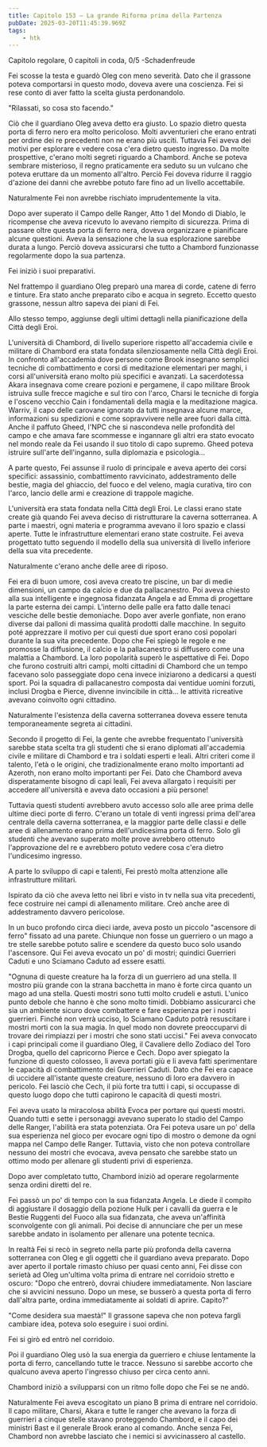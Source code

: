 ```yaml
---
title: Capitolo 153 – La grande Riforma prima della Partenza
pubDate: 2025-03-20T11:45:39.969Z
tags:
    - htk
---
```



Capitolo regolare,
0 capitoli in coda, 0/5
-Schadenfreude


Fei scosse la testa e guardò Oleg con meno severità. Dato che il grassone poteva comportarsi in questo modo, doveva avere una coscienza. Fei si rese conto di aver fatto la scelta giusta perdonandolo.


"Rilassati, so cosa sto facendo."


Ciò che il guardiano Oleg aveva detto era giusto. Lo spazio dietro questa porta di ferro nero era molto pericoloso. Molti avventurieri che erano entrati per ordine dei re precedenti non ne erano più usciti. Tuttavia Fei aveva dei motivi per esplorare e vedere cosa c'era dietro questo ingresso.
Da molte prospettive, c'erano molti segreti riguardo a Chambord. Anche se poteva sembrare misterioso, il regno praticamente era seduto su un vulcano che poteva eruttare da un momento all'altro. Perciò Fei doveva ridurre il raggio d'azione dei danni che avrebbe potuto fare fino ad un livello accettabile.


Naturalmente Fei non avrebbe rischiato imprudentemente la vita.


Dopo aver superato il Campo delle Ranger, Atto 1 del Mondo di Diablo, le ricompense che aveva ricevuto lo avevano riempito di sicurezza. Prima di passare oltre questa porta di ferro nera, doveva organizzare e pianificare alcune questioni. Aveva la sensazione che la sua esplorazione sarebbe durata a lungo. Perciò doveva assicurarsi che tutto a Chambord funzionasse regolarmente dopo la sua partenza.


Fei iniziò i suoi preparativi.


Nel frattempo il guardiano Oleg preparò una marea di corde, catene di ferro e tinture. Era stato anche preparato cibo e acqua in segreto. Eccetto questo grassone, nessun altro sapeva dei piani di Fei.


Allo stesso tempo, aggiunse degli ultimi dettagli nella pianificazione della Città degli Eroi.


L'università di Chambord, di livello superiore rispetto all'accademia civile e militare di Chambord era stata fondata silenziosamente nella Città degli Eroi. In confronto all'accademia dove persone come Brook insegnano semplici tecniche di combattimento e corsi di meditazione elementari per maghi, i corsi all'università erano molto più specifici e avanzati.
La sacerdotessa Akara insegnava come creare pozioni e pergamene, il capo militare Brook istruiva sulle frecce magiche e sul tiro con l'arco, Charsi le tecniche di forgia e l'osceno vecchio Cain i fondamentali della magia e la meditazione magica. Warriv, il capo delle carovane ignorato da tutti insegnava alcune marce, informazioni su spedizioni e come sopravvivere nelle aree fuori dalla città.
Anche il paffuto Gheed, l'NPC che si nascondeva nelle profondità del campo e che amava fare scommesse e ingannare gli altri era stato evocato nel mondo reale da Fei usando il suo titolo di capo supremo. Gheed poteva istruire sull'arte dell'inganno, sulla diplomazia e psicologia...


A parte questo, Fei assunse il ruolo di principale e aveva aperto dei corsi specifici: assassinio, combattimento ravvicinato, addestramento delle bestie, magia del ghiaccio, del fuoco e del veleno, magia curativa, tiro con l'arco, lancio delle armi e creazione di trappole magiche.


L'università era stata fondata nella Città degli Eroi. Le classi erano state create già quando Fei aveva deciso di ristrutturare la caverna sotterranea. A parte i maestri, ogni materia e programma avevano il loro spazio e classi aperte. Tutte le infrastrutture elementari erano state costruite. Fei aveva progettato tutto seguendo il modello della sua università di livello inferiore della sua vita precedente.


Naturalmente c'erano anche delle aree di riposo.


Fei era di buon umore, così aveva creato tre piscine, un bar di medie dimensioni, un campo da calcio e due da pallacanestro.
Poi aveva chiesto alla sua intelligente e ingegnosa fidanzata Angela e ad Emma di progettare la parte esterna dei campi. L'interno delle palle era fatto dalle tenaci vesciche delle bestie demoniache.
Dopo aver averle gonfiate, non erano diverse dai palloni di massima qualità prodotti dalle macchine. In seguito poté apprezzare il motivo per cui questi due sport erano così popolari durante la sua vita precedente. Dopo che Fei spiegò le regole e ne promosse la diffusione, il calcio e la pallacanestro si diffusero come una malattia a Chambord. La loro popolarità superò le aspettative di Fei.
Dopo che furono costruiti altri campi, molti cittadini di Chambord che un tempo facevano solo passeggiate dopo cena invece iniziarono a dedicarsi a questi sport. Poi la squadra di pallacanestro composta dai ventidue uomini forzuti, inclusi Drogba e Pierce, divenne invincibile in città... le attività ricreative avevano coinvolto ogni cittadino.


Naturalmente l'esistenza della caverna sotterranea doveva essere tenuta temporaneamente segreta ai cittadini.


Secondo il progetto di Fei, la gente che avrebbe frequentato l'università sarebbe stata scelta tra gli studenti che si erano diplomati all'accademia civile e militare di Chambord e tra i soldati esperti e leali. Altri criteri come il talento, l'età o le origini, che tradizionalmente erano molto importanti ad Azeroth, non erano molto importanti per Fei. Dato che Chambord aveva disperatamente bisogno di capi leali, Fei aveva allargato i requisiti per accedere all'università e aveva dato occasioni a più persone!


Tuttavia questi studenti avrebbero avuto accesso solo alle aree prima delle ultime dieci porte di ferro. C'erano un totale di venti ingressi prima dell'area centrale della caverna sotterranea, e la maggior parte delle classi e delle aree di allenamento erano prima dell'undicesima porta di ferro.
Solo gli studenti che avevano superato molte prove avrebbero ottenuto l'approvazione del re e avrebbero potuto vedere cosa c'era dietro l'undicesimo ingresso.


A parte lo sviluppo di capi e talenti, Fei prestò molta attenzione alle infrastrutture militari.


Ispirato da ciò che aveva letto nei libri e visto in tv nella sua vita precedenti, fece costruire nei campi di allenamento militare. Creò anche aree di addestramento davvero pericolose.


In un buco profondo circa dieci iarde, aveva posto un piccolo "ascensore di ferro" fissato ad una parete. Chiunque non fosse un guerriero o un mago a tre stelle sarebbe potuto salire e scendere da questo buco solo usando l'ascensore. Qui Fei aveva evocato un po' di mostri; quindici Guerrieri Caduti e uno Sciamano Caduto ad essere esatti.


"Ognuna di queste creature ha la forza di un guerriero ad una stella. Il mostro più grande con la strana bacchetta in mano è forte circa quanto un mago ad una stella. Questi mostri sono tutti molto crudeli e astuti.
L'unico punto debole che hanno è che sono molto timidi. Dobbiamo assicurarci che sia un ambiente sicuro dove combattere e fare esperienza per i nostri guerrieri. Finché non verrà ucciso, lo Sciamano Caduto potrà resuscitare i mostri morti con la sua magia. In quel modo non dovrete preoccuparvi di trovare dei rimpiazzi per i mostri che sono stati uccisi."
Fei aveva convocato i capi principali come il guardiano Oleg, il Cavaliere dello Zodiaco del Toro Drogba, quello del capricorno Pierce e Cech. Dopo aver spiegato la funzione di questo colosseo, li aveva portati giù e li aveva fatti sperimentare le capacità di combattimento dei Guerrieri Caduti.
Dato che Fei era capace di uccidere all'istante queste creature, nessuno di loro era davvero in pericolo. Fei lasciò che Cech, il più forte tra tutti i capi, si occupasse di questo luogo dopo che tutti capirono le capacità di questi mostri.


Fei aveva usato la miracolosa abilità Evoca per portare qui questi mostri. Quando tutti e sette i personaggi avevano superato lo stadio del Campo delle Ranger, l'abilità era stata potenziata. Ora Fei poteva usare un po' della sua esperienza nel gioco per evocare ogni tipo di mostro o demone da ogni mappa nel Campo delle Ranger. Tuttavia, visto che non poteva controllare nessuno dei mostri che evocava, aveva pensato che sarebbe stato un ottimo modo per allenare gli studenti privi di esperienza.


Dopo aver completato tutto, Chambord iniziò ad operare regolarmente senza ordini diretti del re.


Fei passò un po' di tempo con la sua fidanzata Angela. Le diede il compito di aggiustare il dosaggio della pozione Hulk per i cavalli da guerra e le Bestie Ruggenti del Fuoco alla sua fidanzata, che aveva un'affinità sconvolgente con gli animali. Poi decise di annunciare che per un mese sarebbe andato in isolamento per allenare una potente tecnica.


In realtà Fei si recò in segreto nella parte più profonda della caverna sotterranea con Oleg e gli oggetti che il guardiano aveva preparato. Dopo aver aperto il portale rimasto chiuso per quasi cento anni, Fei disse con serietà ad Oleg un'ultima volta prima di entrare nel corridoio stretto e oscuro: "Dopo che entrerò, dovrai chiudere immediatamente. Non lasciare che si avvicini nessuno. Dopo un mese, se busserò a questa porta di ferro dall'altra parte, ordina immediatamente ai soldati di aprire. Capito?"


"Come desidera sua maestà!" Il grassone sapeva che non poteva fargli cambiare idea, poteva solo eseguire i suoi ordini.


Fei si girò ed entrò nel corridoio.


Poi il guardiano Oleg usò la sua energia da guerriero e chiuse lentamente la porta di ferro, cancellando tutte le tracce. Nessuno si sarebbe accorto che qualcuno aveva aperto l'ingresso chiuso per circa cento anni.


Chambord iniziò a svilupparsi con un ritmo folle dopo che Fei se ne andò.


Naturalmente Fei aveva escogitato un piano B prima di entrare nel corridoio. Il capo militare, Charsi, Akara e tutte le ranger che avevano la forza di guerrieri a cinque stelle stavano proteggendo Chambord, e il capo dei ministri Bast e il generale Brook erano al comando. Anche senza Fei, Chambord non avrebbe lasciato che i nemici si avvicinassero al castello.



